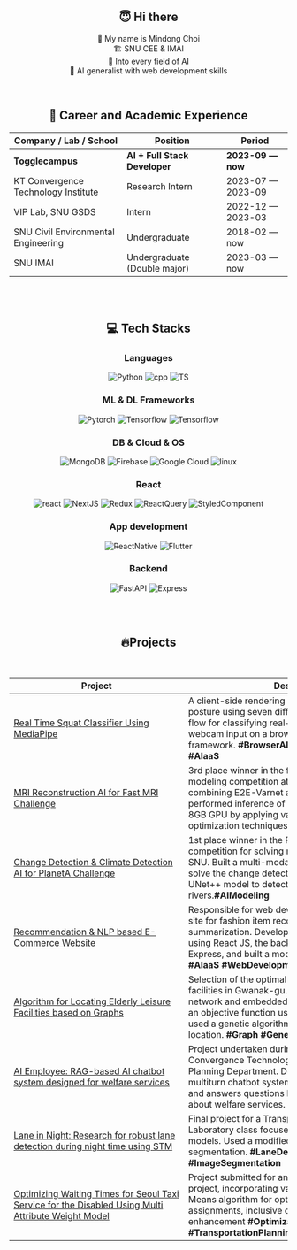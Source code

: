  <div align="center">

## 😇 Hi there

👋 My name is Mindong Choi<br> 🏗️ SNU CEE & IMAI <br> 🥰 Into every field of AI <br> 🌱 AI generalist with web development skills

<be>
<br>

## 📖 Career and Academic Experience

| Company / Lab / School              | Position                       | Period            |
| ----------------------------------- | ------------------------------ | ----------------- |
| **Togglecampus**                    | **AI + Full Stack Developer**  | **2023-09 — now** |
| KT Convergence Technology Institute | Research Intern                | 2023-07 — 2023-09 |
| VIP Lab, SNU GSDS                   | Intern                         | 2022-12 — 2023-03 |
| SNU Civil Environmental Engineering | Undergraduate                  | 2018-02 — now     |
| SNU IMAI                            | Undergraduate (Double major)   | 2023-03 — now     |

<br>
<br>
 
## 💻 Tech Stacks

### Languages
<p align="center">
  <a>
    <img alt="Python" src="https://img.shields.io/badge/Python-3776AB?style=for-the-badge&logo=python&logoColor=white">
  </a>
  <a>
    <img alt="cpp" src="https://img.shields.io/badge/c++-%2300599C.svg?style=for-the-badge&logo=c%2B%2B&logoColor=white">
  </a>
  <a>
    <img alt="TS" src="https://img.shields.io/badge/TypeScript-007ACC?style=for-the-badge&logo=typescript&logoColor=white">
  </a>
</p>

### ML & DL Frameworks
<p align="center">
  <a>
    <img alt="Pytorch" src="https://img.shields.io/badge/PyTorch-EE4C2C?style=for-the-badge&logo=pytorch&logoColor=white">
  </a>
  <a >
    <img alt="Tensorflow" src="https://img.shields.io/badge/TensorFlow-%23FF6F00.svg?style=for-the-badge&logo=TensorFlow&logoColor=white">
  </a>
  <a>
    <img alt="Tensorflow" src="https://img.shields.io/badge/huggingface-ffd21f?style=for-the-badge">
  </a>
</p>

### DB & Cloud & OS
<p>
  <a>
    <img alt="MongoDB" src="https://img.shields.io/badge/MongoDB-%234ea94b.svg?style=for-the-badge&logo=mongodb&logoColor=white">
  </a>
  <a>
    <img alt="Firebase" src="https://img.shields.io/badge/Firebase-039BE5?style=for-the-badge&logo=Firebase&logoColor=white">
  </a>
  <a>
    <img alt="Google Cloud" src="https://img.shields.io/badge/GoogleCloud-%234285F4.svg?style=for-the-badge&logo=google-cloud&logoColor=white">
  </a>
  <a>
    <img alt="linux" src="https://img.shields.io/badge/Linux-FCC624?style=for-the-badge&logo=linux&logoColor=black">
  </a>
</p>

### React
<p>
  <a>
    <img alt="react" src="https://img.shields.io/badge/react-%2320232a.svg?style=for-the-badge&logo=react&logoColor=%2361DAFB" />
  </a>
  <a>
    <img alt="NextJS" src="https://img.shields.io/badge/Next-black?style=for-the-badge&logo=next.js&logoColor=white">
  </a>
  <a>
    <img alt="Redux" src="https://img.shields.io/badge/redux-%23593d88.svg?style=for-the-badge&logo=redux&logoColor=white">
  </a>
  <a>
    <img alt="ReactQuery" src="https://img.shields.io/badge/-React%20Query-FF4154?style=for-the-badge&logo=react%20query&logoColor=white">
  </a>
  <a> 
    <img alt="StyledComponent" src="https://img.shields.io/badge/styled--components-DB7093?style=for-the-badge&logo=styled-components&logoColor=white">
  </a>
</p>

### App development

<p align="center">
  <a>
    <img alt="ReactNative" src="https://img.shields.io/badge/react_native-%2320232a.svg?style=for-the-badge&logo=react&logoColor=%2361DAFB">
  </a>
  <a>
    <img alt="Flutter" src="https://img.shields.io/badge/Flutter-%2302569B.svg?style=for-the-badge&logo=Flutter&logoColor=white">
  </a>
</p>

### Backend

<p align="center">
  <a>
    <img alt="FastAPI" src="https://img.shields.io/badge/FastAPI-005571?style=for-the-badge&logo=fastapi">
  </a>
  <a>
    <img alt="Express" src="https://img.shields.io/badge/express.js-%23404d59.svg?style=for-the-badge&logo=express&logoColor=%2361DAFB">
  </a>
</div>
</div>

<br>
<br>

<div align='center'>

## 🔥Projects

<br>

<!-- prettier-ignore-start -->
| <center>Project | <center>Description |
| --- | --- | 
| <div style="width:300px">[Real Time Squat Classifier Using MediaPipe](https://github.com/orange-fritters/real-time-squat-classifier) </div>| <div style="width:400px">A client-side rendering service that evaluates squat posture using seven different labels. Developed a flow for classifying real-time pose video data from webcam input on a browser using the MediaPipe framework. **\#BrowserAI \#VideoAI \#Mediapipe #AIaaS** </div> |
| [MRI Reconstruction AI for Fast MRI Challenge](https://github.com/orange-fritters/fast-mri) | 3rd place winner in the fastMRI 2022, the largest AI modeling competition at SNU. Built a model combining E2E-Varnet and RCAN. Trained and performed inference of large-size AI models on an 8GB GPU by applying various model memory optimization techniques. **#MemorySaving #Pytorch** |
| [Change Detection & Climate Detection AI for PlanetA Challenge](https://github.com/orange-fritters/planet-a)| 1st place winner in the PlanetA 2022, an AI modeling competition for solving natural science problems at SNU. Built a multi-modal siamese nested unet to solve the change detection problem. Applied a UNet++ model to detect atmospheric rivers.**\#AIModeling** |
| [Recommendation & NLP based E-Commerce Website](https://github.com/augustinLib/bitamin-conference)| Responsible for web development of an AIaaS demo site for fashion item recommendation and review summarization. Developed the front-end of the site using React JS, the back-end using MongoDB and Express, and built a model server with FastAPI. **#AIaaS #WebDevelopment** |
| [Algorithm for Locating Elderly Leisure Facilities based on Graphs](https://github.com/orange-fritters/urban-design) | Selection of the  optimal locations for elderly leisure facilities in Gwanak-gu. Constructed a pedestrian network and embedded various variables. Designed an objective function using matrix operations and used a genetic algorithm to determine the optimal location. **#Graph #GeneticAlgorithm #MCLP** |
| [AI Employee: RAG-based AI chatbot system designed for welfare services](https://github.com/orange-fritters/ai-employee) | Project undertaken during an internship at KT Convergence Technology Institute's AI Service Planning Department. Developed an RAG-based multiturn chatbot system that recommends services and answers questions based on user inquiries about welfare services. **#RAG #ChatBot #WebDev** |
| [Lane in Night: Research for robust lane detection during night time using STM](https://github.com/orange-fritters/lane-in-night) | Final project for a Transportation Planning and Laboratory class focused on lane detection AI models. Used a modified STM model for lane segmentation. **#LaneDetection #STM #ImageSegmentation** |
| [Optimizing Waiting Times for Seoul Taxi Service for the Disabled Using Multi Attribute Weight Model](https://github.com/orange-fritters/taxi-matching-research) | Project submitted for an undergraduate research project, incorporating various features and the K-Means algorithm for optimizing taxi-user assignments, inclusive of numerous experiments for enhancement **#Optimization #TaxiMatching #TransportationPlanning #Kuhn-Munkres** |



<!-- prettier-ignore-end -->

</div>
<br>
<br>
